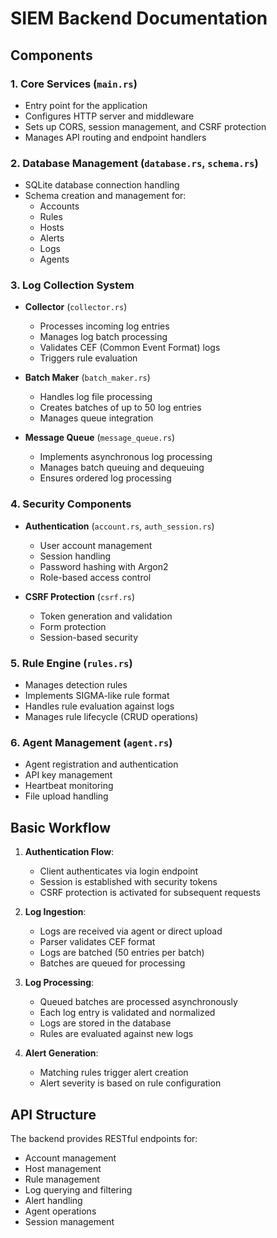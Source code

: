 # SIEM Backend Documentation

## Components

### 1. Core Services (`main.rs`)
- Entry point for the application
- Configures HTTP server and middleware
- Sets up CORS, session management, and CSRF protection
- Manages API routing and endpoint handlers

### 2. Database Management (`database.rs`, `schema.rs`)
- SQLite database connection handling
- Schema creation and management for:
  * Accounts
  * Rules
  * Hosts
  * Alerts
  * Logs
  * Agents

### 3. Log Collection System
- **Collector** (`collector.rs`)
  * Processes incoming log entries
  * Manages log batch processing
  * Validates CEF (Common Event Format) logs
  * Triggers rule evaluation

- **Batch Maker** (`batch_maker.rs`)
  * Handles log file processing
  * Creates batches of up to 50 log entries
  * Manages queue integration

- **Message Queue** (`message_queue.rs`)
  * Implements asynchronous log processing
  * Manages batch queuing and dequeuing
  * Ensures ordered log processing

### 4. Security Components
- **Authentication** (`account.rs`, `auth_session.rs`)
  * User account management
  * Session handling
  * Password hashing with Argon2
  * Role-based access control

- **CSRF Protection** (`csrf.rs`)
  * Token generation and validation
  * Form protection
  * Session-based security

### 5. Rule Engine (`rules.rs`)
- Manages detection rules
- Implements SIGMA-like rule format
- Handles rule evaluation against logs
- Manages rule lifecycle (CRUD operations)

### 6. Agent Management (`agent.rs`)
- Agent registration and authentication
- API key management
- Heartbeat monitoring
- File upload handling

## Basic Workflow

1. **Authentication Flow**:
   - Client authenticates via login endpoint
   - Session is established with security tokens
   - CSRF protection is activated for subsequent requests

2. **Log Ingestion**:
   - Logs are received via agent or direct upload
   - Parser validates CEF format
   - Logs are batched (50 entries per batch)
   - Batches are queued for processing

3. **Log Processing**:
   - Queued batches are processed asynchronously
   - Each log entry is validated and normalized
   - Logs are stored in the database
   - Rules are evaluated against new logs

4. **Alert Generation**:
   - Matching rules trigger alert creation
   - Alert severity is based on rule configuration

## API Structure

The backend provides RESTful endpoints for:
- Account management
- Host management
- Rule management
- Log querying and filtering
- Alert handling
- Agent operations
- Session management